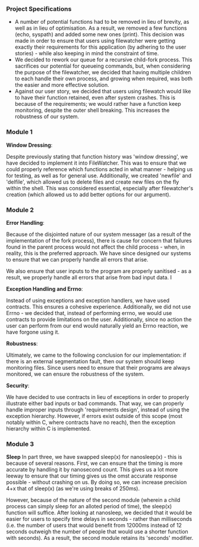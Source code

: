 ### Project Specifications
* A number of potential functions had to be removed in lieu of brevity, as well as in lieu of optimisation. As a result, we removed a few functions (echo, syspath) and added some new ones (print). This decision was made in order to ensure that users using filewatcher were getting exactly their requirements for this application (by adhering to the user stories) - while also keeping in mind the constraint of time. 
* We decided to rework our queue for a recursive child-fork process. This sacrifices our potential for queueing commands, but, when considering the purpose of the filewatcher, we decided that having multiple children to each handle their own process, and growing when required, was both the easier and more effective solution.
* Against our user story, we decided that users using filewatch would like to have their function retained, even after system crashes. This is because of the requirements; we would rather have a function keep monitoring, despite the outer shell breaking. This increases the robustness of our system.

### Module 1
**Window Dressing**:

Despite previously stating that function history was 'window dressing', we have decided to implement it into FileWatcher. This was to ensure that we could properly reference which functions acted in what manner - helping us for testing, as well as for general use. Additionally, we created 'newfile' and 'delfile', which allowed us to delete files and create new files on the fly within the shell. This was considered essential, especially after filewatcher's creation (which allowed us to add better options for our argument).  

### Module 2 
**Error Handling**:

Because of the disjointed nature of our system messager (as a result of the implementation of the fork process), there is cause for concern that failures found in the parent process would not affect the child process - when, in reality, this is the preferred approach. We have since designed our systems to ensure that we can properly handle all errors that arise.

We also ensure that user inputs to the program are properly sanitised - as a result, we properly handle all errors that arise from bad input data. I

**Exception Handling and Errno**:

Instead of using exceptions and exception handlers, we have used contracts. This ensures a cohesive experience. Additionally, we did not use Errno - we decided that, instead of performing errno, we would use contracts to provide limitations on the user. Additionally, since no action the user can perform from our end would naturally yield an Errno reaction, we have forgone using it.

**Robustness**:

Ultimately, we came to the following conclusion for our implementation: if there is an external segmentation fault, then our system should keep monitoring files. Since users need to ensure that their programs are always monitored, we can ensure the robustness of the system.

**Security**:

We have decided to use contracts in lieu of exceptions in order to properly illustrate either bad inputs or bad commands. That way, we can properly handle improper inputs through 'requirements design', instead of using the exception hierarchy. However, if errors exist outside of this scope (most notably within C, where contracts have no reach), then the exception hierarchy within C is implemented.

### Module 3
**Sleep**
In part three, we have swapped sleep(x) for nanosleep(x) - this is because of several reasons. First, we can ensure that the timing is more accurate by handling it by nanosecond count. This gives us a lot more leeway to ensure that our timing gives us the omst accurate response possible - without crashing on us. By doing so, we can increase precision 4+x that of sleep(x) (as we're using breaks of 250ms). 

However, because of the nature of the second module (wherein a child process can simply sleep for an alloted period of time), the sleep(x) function will suffice. After looking at nanosleep, we decided that it would be easier for users to specify time delays in seconds - rather than milliseconds (i.e. the number of users that would benefit from 12000ms instead of 12 seconds outweigh the number of people that would use a shorter function with seconds). As a result, the second module retains its 'seconds' modifier.
